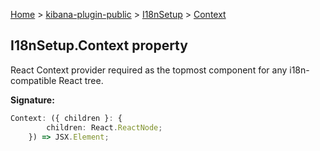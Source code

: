 [Home](./index) &gt; [kibana-plugin-public](./kibana-plugin-public.md) &gt; [I18nSetup](./kibana-plugin-public.i18nsetup.md) &gt; [Context](./kibana-plugin-public.i18nsetup.context.md)

## I18nSetup.Context property

React Context provider required as the topmost component for any i18n-compatible React tree.

<b>Signature:</b>

```typescript
Context: ({ children }: {
        children: React.ReactNode;
    }) => JSX.Element;
```
